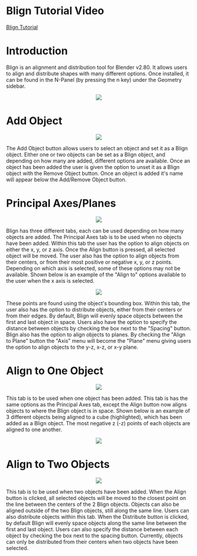 # Blign Tutorial Video
<a href="https://www.youtube.com/watch?v=Xren9U6GPFI&feature=youtu.be">Blign Tutorial</a>

# Introduction
Blign is an alignment and distribution tool for Blender v2.80. It allows users to align and distribute shapes with many different options. Once installed, it can be found in the N-Panel (by pressing the n key) under the Geometry sidebar. 
<p align="center"><img src="assets/img/NewBlign.png" /></p>

# Add Object
<p align="center"><img src="assets/img/NewAddObject.png" /></p>
The Add Object button allows users to select an object and set it as a Blign object. Either one or two objects can be set as a Blign object, and depending on how many are added, different options are available. Once an object has been added the user is given the option to unset it as a Blign object with the Remove Object button. Once an object is added it's name will appear below the Add/Remove Object button.

# Principal Axes/Planes
<p align="center"><img src="assets/img/NewPrincipalAxes.png" /></p>
Blign has three different tabs, each can be used depending on how many objects are added. The Principal Axes tab is to be used when no objects have been added. Within this tab the user has the option to align objects on either the x, y, or z axis. Once the Align button is pressed, all selected object will be moved. The user also has the option to align objects from their centers, or from their most positive or negative x, y, or z points. Depending on which axis is selected, some of these options may not be available. Shown below is an example of the "Align to" options available to the user when the x axis is selected.
<p align="center"><img src="assets/img/Newdropdown.png" /></p>
These points are found using the object's bounding box. Within this tab, the user also has the option to distribute objects, either from their centers or from their edges. By default, Blign will evenly space objects between the first and last object in space. Users also have the option to specify the distance between objects by checking the box next to the "Spacing" button. Blign also has the option to align objects to planes. By checking the "Align to Plane" button the "Axis" menu will become the "Plane" menu giving users the option to align objects to the y-z, x-z, or x-y plane.

# Align to One Object
<p align="center"><img src="assets/img/NewAlignto1.png" /></p>
This tab is to be used when one object has been added. This tab is has the same options as the Principal Axes tab, except the Align button now aligns objects to where the Blign object is in space. Shown below is an example of 3 different objects being aligned to a cube (highlighted), which has been added as a Blign object. The most negative z (-z) points of each objects are aligned to one another.
<p align="center"><img src="assets/img/Newalignto1example.png" /></p>

# Align to Two Objects
<p align="center"><img src="assets/img/NewAlignto2.png" /></p>
This tab is to be used when two objects have been added. When the Align button is clicked, all selected objects will be moved to the closest point on the line between the centers of the 2 Blign objects. Objects can also be aligned outside of the two Blign objects, still along the same line. Users can also distribute objects within this tab. When the Distribute button is clicked, by default Blign will evenly space objects along the same line between the first and last object. Users can also specify the distance between each object by checking the box next to the spacing button. Currently, objects can only be distributed from their centers when two objects have been selected. 
